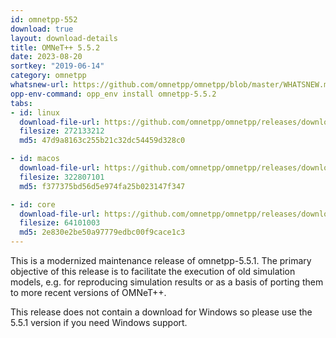 ```yaml
---
id: omnetpp-552
download: true
layout: download-details
title: OMNeT++ 5.5.2
date: 2023-08-20
sortkey: "2019-06-14"
category: omnetpp
whatsnew-url: https://github.com/omnetpp/omnetpp/blob/master/WHATSNEW.md#omnet-552-august-2023
opp-env-command: opp_env install omnetpp-5.5.2
tabs:
- id: linux
  download-file-url: https://github.com/omnetpp/omnetpp/releases/download/omnetpp-5.5.2/omnetpp-5.5.2-src-linux.tgz
  filesize: 272133212
  md5: 47d9a8163c255b21c32dc54459d328c0

- id: macos
  download-file-url: https://github.com/omnetpp/omnetpp/releases/download/omnetpp-5.5.2/omnetpp-5.5.2-src-macosx.tgz
  filesize: 322807101
  md5: f377375bd56d5e974fa25b023147f347

- id: core
  download-file-url: https://github.com/omnetpp/omnetpp/releases/download/omnetpp-5.5.2/omnetpp-5.5.2-src-core.tgz
  filesize: 64101003
  md5: 2e830e2be50a97779edbc00f9cace1c3
---
```


This is a modernized maintenance release of omnetpp-5.5.1. The primary objective of this release is to facilitate the execution of old simulation models, e.g. for reproducing simulation results or as a basis of porting them to more recent versions of OMNeT++.

This release does not contain a download for Windows so please use the 5.5.1 version if you need Windows support.
